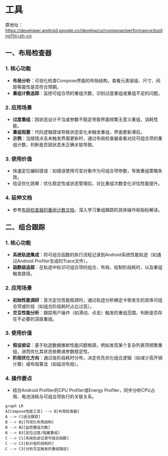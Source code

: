 
# 工具

原地址：<https://developer.android.google.cn/develop/ui/compose/performance/tooling?hl=zh-cn>

## 一、布局检查器

### 1. 核心功能

- **布局分析**：可视化检查Compose界面的布局结构，查看元素层级、尺寸、间距等属性是否符合预期。
- **重组计数追踪**：监控可组合项的重组次数，识别过度重组或重组不足的问题。

### 2. 应用场景

- **过度重组**：因状态设计不当或参数不稳定导致界面频繁无意义重组，消耗性能。
- **重组阻塞**：代码逻辑错误导致状态变化未触发重组，界面更新滞后。
- **示例**：当按钮点击未触发界面更新时，通过布局检查器查看对应可组合项的重组计数，判断是否因状态未正确关联导致。

### 3. 使用价值

- 快速定位编码错误：如错误使用可变对象作为可组合项参数，导致重组策略失效。
- 验证优化效果：优化稳定性或状态管理后，对比重组次数变化评估性能提升。

### 4. 延伸文档

- 参考[布局检查器的重组计数文档](https://developer.android.google.cn/jetpack/compose/tooling/layout-inspector?hl=zh-cn)，深入学习重组跟踪的具体操作和指标解读。

## 二、组合跟踪

### 1. 核心功能

- **系统轨迹集成**：将可组合函数的执行流程记录到Android系统性能轨迹（如通过Android Profiler生成的Trace文件）。
- **函数级追踪**：在轨迹中标识可组合项的组合、布局、绘制阶段耗时，以及重组触发路径。

### 2. 应用场景

- **初始性能调研**：首次定位性能瓶颈时，通过轨迹分析确定卡顿发生的具体可组合项或阶段（如组合阶段耗时占比过高）。
- **交互性能分析**：跟踪用户操作（如滑动、点击）触发的重组范围，判断是否存在不必要的深层重组。

### 3. 使用价值

- **假设验证**：基于轨迹数据推断性能问题根源，例如发现某个复杂列表项频繁重组，进而优化其状态依赖或参数稳定性。
- **阶段优化方向**：通过各阶段耗时分布，决定优先优化组合逻辑（如减少高开销计算）或布局算法（如延迟布局）。

### 4. 操作要点

- 结合Android Profiler的CPU Profiler或Energy Profiler，同步分析CPU占用、电池消耗与可组合项执行的关联关系。

```mermaid
graph LR
A[Compose性能工具] --> B[布局检查器]
A --> C[组合跟踪]
B --> B1[可视化布局结构]
B --> B2[监控重组次数]
B --> B3[定位过度/阻塞重组]
C --> C1[系统轨迹记录可组合函数]
C --> C2[标识各阶段耗时]
C --> C3[分析交互触发的重组路径]
```
